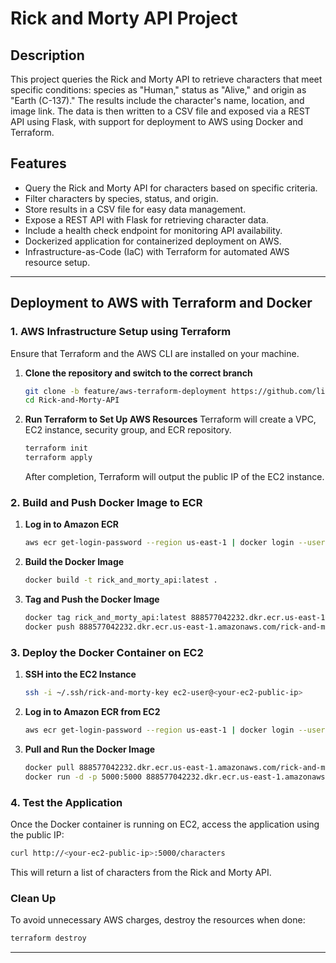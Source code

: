 # Rick and Morty API Project

## Description
This project queries the Rick and Morty API to retrieve characters that meet specific conditions: species as "Human," status as "Alive," and origin as "Earth (C-137)." The results include the character's name, location, and image link. The data is then written to a CSV file and exposed via a REST API using Flask, with support for deployment to AWS using Docker and Terraform.

## Features
- Query the Rick and Morty API for characters based on specific criteria.
- Filter characters by species, status, and origin.
- Store results in a CSV file for easy data management.
- Expose a REST API with Flask for retrieving character data.
- Include a health check endpoint for monitoring API availability.
- Dockerized application for containerized deployment on AWS.
- Infrastructure-as-Code (IaC) with Terraform for automated AWS resource setup.

---

## Deployment to AWS with Terraform and Docker

### 1. AWS Infrastructure Setup using Terraform

Ensure that Terraform and the AWS CLI are installed on your machine.

1. **Clone the repository and switch to the correct branch**
   ```bash
   git clone -b feature/aws-terraform-deployment https://github.com/lirazohayon2/Rick-and-Morty-API.git
   cd Rick-and-Morty-API
   ```

2. **Run Terraform to Set Up AWS Resources**
   Terraform will create a VPC, EC2 instance, security group, and ECR repository.

   ```bash
   terraform init
   terraform apply
   ```

   After completion, Terraform will output the public IP of the EC2 instance.

### 2. Build and Push Docker Image to ECR

1. **Log in to Amazon ECR**
   ```bash
   aws ecr get-login-password --region us-east-1 | docker login --username AWS --password-stdin 888577042232.dkr.ecr.us-east-1.amazonaws.com
   ```

2. **Build the Docker Image**
   ```bash
   docker build -t rick_and_morty_api:latest .
   ```

3. **Tag and Push the Docker Image**
   ```bash
   docker tag rick_and_morty_api:latest 888577042232.dkr.ecr.us-east-1.amazonaws.com/rick-and-morty-api:latest
   docker push 888577042232.dkr.ecr.us-east-1.amazonaws.com/rick-and-morty-api:latest
   ```

### 3. Deploy the Docker Container on EC2

1. **SSH into the EC2 Instance**
   ```bash
   ssh -i ~/.ssh/rick-and-morty-key ec2-user@<your-ec2-public-ip>
   ```

2. **Log in to Amazon ECR from EC2**
   ```bash
   aws ecr get-login-password --region us-east-1 | docker login --username AWS --password-stdin 888577042232.dkr.ecr.us-east-1.amazonaws.com
   ```

3. **Pull and Run the Docker Image**
   ```bash
   docker pull 888577042232.dkr.ecr.us-east-1.amazonaws.com/rick-and-morty-api:latest
   docker run -d -p 5000:5000 888577042232.dkr.ecr.us-east-1.amazonaws.com/rick-and-morty-api:latest
   ```

### 4. Test the Application

Once the Docker container is running on EC2, access the application using the public IP:

```bash
curl http://<your-ec2-public-ip>:5000/characters
```

This will return a list of characters from the Rick and Morty API.

### Clean Up

To avoid unnecessary AWS charges, destroy the resources when done:

```bash
terraform destroy
```

--- 
